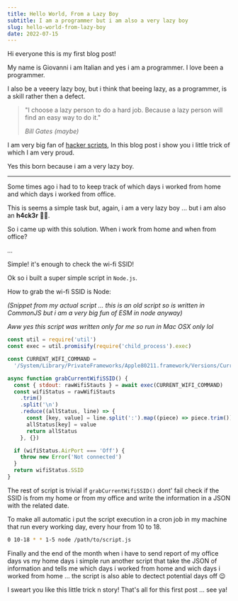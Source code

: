 ```yaml
---
title: Hello World, From a Lazy Boy
subtitle: I am a programmer but i am also a very lazy boy
slug: hello-world-from-lazy-boy
date: 2022-07-15
---
```


Hi everyone this is my first blog post!

My name is Giovanni i am Italian and yes i am a programmer.
I love been a programmer.

I also be a veeery lazy boy, but i think that beeing lazy, as a programmer,
is a skill rather then a defect.

> "I choose a lazy person to do a hard job. Because a lazy person will find an easy way to do it."
>
> *Bill Gates (maybe)*


I am very big fan of [hacker scripts](https://www.jitbit.com/alexblog/249-now-thats-what-i-call-a-hacker/),
In this blog post i show you i little trick of which I am very proud.

Yes this born because i am a very lazy boy.

---

Some times ago i had to to keep track of which days i worked from home and which
days i worked from office.

This is seems a simple task but, again, i am a very lazy boy ... but i am also an **h4ck3r** 🏴‍☠️.

So i came up with this solution.
When i work from home and when from office?

*...*

Simple! it's enough to check the wi-fi SSID!

Ok so i built a super simple script in `Node.js`.

How to grab the wi-fi SSID is Node:

*(Snippet from my actual script ... this is an old script so is written in CommonJS but i am a very big fun of ESM in node anyway)*

*Aww yes this script was written only for me so run in Mac OSX only lol*

```js
const util = require('util')
const exec = util.promisify(require('child_process').exec)

const CURRENT_WIFI_COMMAND =
  '/System/Library/PrivateFrameworks/Apple80211.framework/Versions/Current/Resources/airport -I'

async function grabCurrentWifiSSID() {
  const { stdout: rawWifiStauts } = await exec(CURRENT_WIFI_COMMAND)
  const wifiStatus = rawWifiStauts
    .trim()
    .split('\n')
    .reduce((allStatus, line) => {
      const [key, value] = line.split(':').map((piece) => piece.trim())
      allStatus[key] = value
      return allStatus
    }, {})

  if (wifiStatus.AirPort === 'Off') {
    throw new Error('Not connected')
  }
  return wifiStatus.SSID
}
```

The rest of script is trivial if `grabCurrentWifiSSID()` dont' fail check
if the SSID is from my home or from my office and write the information
in a JSON with the related date.

To make all automatic i put the script execution in a cron job in my machine
that run every working day, every hour from 10 to 18.

```sh
0 10-18 * * 1-5 node /path/to/script.js
```

Finally and the end of the month when i have to send report of my office days
vs my home days i simple run another script that take the JSON of information
and tells me which days i worked from home and wich days i worked from home ...
the script is also able to dectect potential days off 😉

I sweart you like this little trick n story!
That's all for this first post ... see ya!